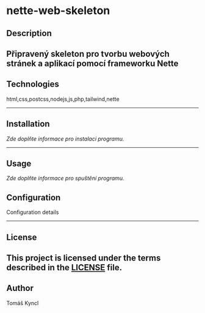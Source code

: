 # nette-web-skeleton

## Description

Připravený skeleton pro tvorbu webových stránek a aplikací pomocí frameworku Nette
---

## Technologies
<!-- [link name](link url) -->
html,css,postcss,nodejs,js,php,tailwind,nette

---

## Installation

*Zde doplňte informace pro instalaci programu.*



---

## Usage

*Zde doplňte informace pro spuštění programu.*


## Configuration

Configuration details

---

## License

This project is licensed under the terms described in the [LICENSE](LICENSE) file.
---

## Author

Tomáš Kyncl


